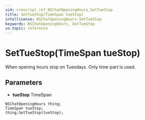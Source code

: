 ```yaml
---
uid: crmscript_ref_NSChatOpeningHours_SetTueStop
title: SetTueStop(TimeSpan tueStop)
intellisense: NSChatOpeningHours.SetTueStop
keywords: NSChatOpeningHours, GetTueStop
so.topic: reference
---
```


# SetTueStop(TimeSpan tueStop)

When opening hours stop on Tuesdays. Only time-part is used.

## Parameters

* **tueStop** TimeSpan

```crmscript
NSChatOpeningHours thing;
TimeSpan tueStop;
thing.SetTueStop(tueStop);
```

